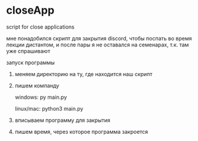 # closeApp
script for close applications

мне понадобился скрипт для закрытия discord, чтобы поспать во время лекции дистантом, и после пары я не оставался на семенарах, т.к. там уже спрашивают

запуск программы 
1) меняем директорию на ту, где находится наш скрипт
2) пишем компанду
   
    windows: py main.py
   
    linux/mac: python3 main.py
   
4) вписываем программу для закрытия
5) пишем время, через которое программа закроется
